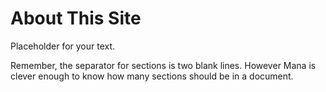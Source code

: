 About This Site
===============
Placeholder for your text.

Remember, the separator for sections is two blank lines. However Mana is clever enough to know how many sections 
should be in a document.